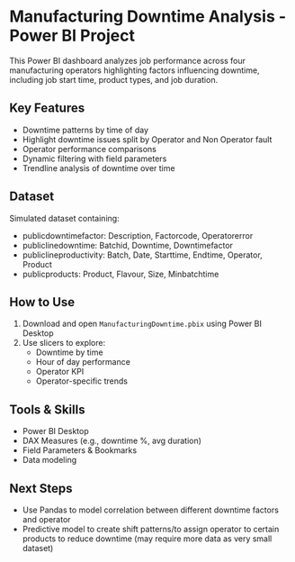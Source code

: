 # Manufacturing Downtime Analysis - Power BI Project
This Power BI dashboard analyzes job performance across four manufacturing operators highlighting factors influencing downtime, including job start time, product types, and job duration.

## Key Features
- Downtime patterns by time of day
- Highlight downtime issues split by Operator and Non Operator fault
- Operator performance comparisons
- Dynamic filtering with field parameters
- Trendline analysis of downtime over time

## Dataset

Simulated dataset containing:
- publicdowntimefactor: Description, Factorcode, Operatorerror
- publiclinedowntime: Batchid, Downtime, Downtimefactor
- publiclineproductivity: Batch, Date, Starttime, Endtime, Operator, Product
- publicproducts: Product, Flavour, Size, Minbatchtime

## How to Use

1. Download and open `ManufacturingDowntime.pbix` using Power BI Desktop
2. Use slicers to explore:
   - Downtime by time
   - Hour of day performance
   - Operator KPI
   - Operator-specific trends

## Tools & Skills

- Power BI Desktop
- DAX Measures (e.g., downtime %, avg duration)
- Field Parameters & Bookmarks
- Data modeling

## Next Steps
- Use Pandas to model correlation between different downtime factors and operator
- Predictive model to create shift patterns/to assign operator to certain products to reduce downtime (may require more data as very small dataset)
